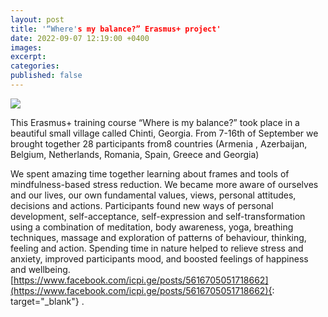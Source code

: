 ```yaml
---
layout: post
title: '“Where's my balance?” Erasmus+ project'
date: 2022-09-07 12:19:00 +0400
images:
excerpt:
categories:
published: false
---
```


![](/uploads/Wheres_my_balance.jpg)

This Erasmus+ training course “Where is my balance?” took place in a beautiful small village called Chinti, Georgia. From 7-16th of September we brought together 28 participants from8 countries (Armenia , Azerbaijan, Belgium, Netherlands, Romania, Spain, Greece and Georgia)

	
We spent amazing time together learning about frames and tools of mindfulness-based stress reduction. We became more aware of ourselves and our lives, our own fundamental values, views, personal attitudes, decisions and actions. Participants found new ways of personal development, self-acceptance, self-expression and self-transformation using a combination of meditation, body awareness, yoga, breathing techniques, massage and exploration of patterns of behaviour, thinking, feeling and action. Spending time in nature helped to relieve stress and anxiety, improved participants mood, and boosted feelings of happiness and wellbeing.
[https://www.facebook.com/icpi.ge/posts/5616705051718662](https://www.facebook.com/icpi.ge/posts/5616705051718662){: target="_blank"} .
